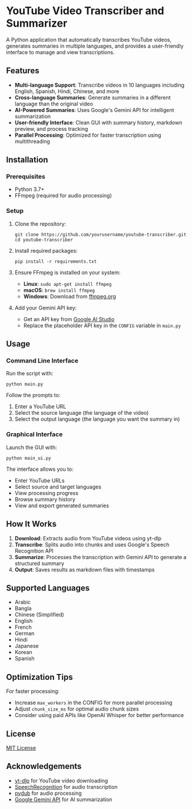 # YouTube Video Transcriber and Summarizer

A Python application that automatically transcribes YouTube videos, generates summaries in multiple languages, and provides a user-friendly interface to manage and view transcriptions.

## Features

- **Multi-language Support**: Transcribe videos in 10 languages including English, Spanish, Hindi, Chinese, and more
- **Cross-language Summaries**: Generate summaries in a different language than the original video
- **AI-Powered Summaries**: Uses Google's Gemini API for intelligent summarization
- **User-friendly Interface**: Clean GUI with summary history, markdown preview, and process tracking
- **Parallel Processing**: Optimized for faster transcription using multithreading

## Installation

### Prerequisites

- Python 3.7+
- FFmpeg (required for audio processing)

### Setup

1. Clone the repository:
   ```
   git clone https://github.com/yourusername/youtube-transcriber.git
   cd youtube-transcriber
   ```

2. Install required packages:
   ```
   pip install -r requirements.txt
   ```

3. Ensure FFmpeg is installed on your system:
   - **Linux**: `sudo apt-get install ffmpeg`
   - **macOS**: `brew install ffmpeg`
   - **Windows**: Download from [ffmpeg.org](https://ffmpeg.org/download.html)

4. Add your Gemini API key:
   - Get an API key from [Google AI Studio](https://aistudio.google.com/)
   - Replace the placeholder API key in the `CONFIG` variable in `main.py`

## Usage

### Command Line Interface

Run the script with:

```
python main.py
```

Follow the prompts to:
1. Enter a YouTube URL
2. Select the source language (the language of the video)
3. Select the output language (the language you want the summary in)

### Graphical Interface

Launch the GUI with:

```
python main_ui.py
```

The interface allows you to:
- Enter YouTube URLs
- Select source and target languages
- View processing progress
- Browse summary history
- View and export generated summaries

## How It Works

1. **Download**: Extracts audio from YouTube videos using yt-dlp
2. **Transcribe**: Splits audio into chunks and uses Google's Speech Recognition API
3. **Summarize**: Processes the transcription with Gemini API to generate a structured summary
4. **Output**: Saves results as markdown files with timestamps

## Supported Languages

- Arabic
- Bangla
- Chinese (Simplified)
- English
- French
- German
- Hindi
- Japanese
- Korean
- Spanish

## Optimization Tips

For faster processing:
- Increase `max_workers` in the CONFIG for more parallel processing
- Adjust `chunk_size_ms` for optimal audio chunk sizes
- Consider using paid APIs like OpenAI Whisper for better performance

## License

[MIT License](LICENSE)

## Acknowledgements

- [yt-dlp](https://github.com/yt-dlp/yt-dlp) for YouTube video downloading
- [SpeechRecognition](https://github.com/Uberi/speech_recognition) for audio transcription
- [pydub](https://github.com/jiaaro/pydub) for audio processing
- [Google Gemini API](https://ai.google.dev/) for AI summarization